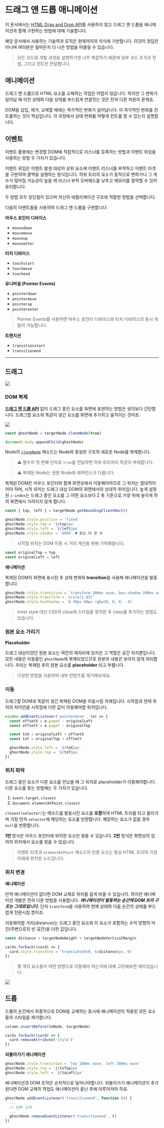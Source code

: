 # 드래그 앤 드롭 애니메이션

이 문서에서는 [HTML Drag and Drop API](https://developer.mozilla.org/en-US/docs/Web/API/HTML_Drag_and_Drop_API)를 사용하지 않고 드래그 앤 드롭을 애니메이션과 함께 구현하는 방법에 대해 기술합니다.

해당 문서에서 사용하는 기술력과 로직은 현재까지의 지식에 기반합니다. 이것이 정답은 아니며 여러분은 얼마든지 더 나은 방법을 떠올릴 수 있습니다.

> 모든 코드와 개발 과정을 설명하기엔 너무 복잡하기 때문에 일부 코드 조각과 컨셉, 그리고 힌트만 전달합니다.

## 애니메이션

드래그 앤 드롭으로 HTML 요소를 교체하는 작업은 어렵지 않습니다. 하지만 그 변화가 일어날 때 이전 상태와 다음 상태를 부드럽게 연결짓는 것은 전혀 다른 차원의 문제죠.

DOM을 삽입, 제거, 교체할 때에는 즉각적인 변화가 일어납니다. 이 즉각적인 변화를 컨트롤하는 것이 핵심입니다. 각 과정에서 상태 변화를 어떻게 컨트롤 할 수 있는지 설명합니다.

## 이벤트

이벤트 활용에는 변경할 DOM에 직접적으로 리스너를 등록하는 방법과 이벤트 위임을 사용하는 방법 두 가지가 있습니다.

이벤트 위임은 이벤트 발생 대상의 상위 요소에 이벤트 리스너를 부착하고 이벤트 타겟을 구분하여 콜백을 실행하는 방식입니다. 하위 트리의 요소가 동적으로 변하거나 그 개수가 많아질 가능성이 높을 때 리스너 부착 오버헤드를 낮추고 메모리를 절약할 수 있어 유리합니다.

두 방법 모두 장단점이 있으며 자신의 애플리케이션 구조에 적합한 방법을 선택합니다.

다음의 이벤트들을 사용하여 드래그 앤 드롭을 구현합니다.

**마우스 포인터 디바이스**

- `mousedown`
- `mousemove`
- `mouseup`
- `mouseenter`

**터치 디바이스**

- `touchstart`
- `touchmove`
- `touchend`

**유니버설 (Pointer Events)**

- `pointerdown`
- `pointermove`
- `pointerup`
- `pointerenter`

> Pointer Events를 사용하면 마우스 포인터 디바이스와 터치 디바이스의 동시 개발이 가능합니다.

**트랜지션**

- `transitionstart`
- `transitionend`

---

## 드래그

![](./assets/drag-with-shadow.gif)

### DOM 복제

[**드래그 앤 드롭 API**](https://developer.mozilla.org/en-US/docs/Web/API/HTML_Drag_and_Drop_API) 없이 드래그 중인 요소를 화면에 표현하는 방법은 생각보다 간단합니다. 드래그할 요소와 똑같이 생긴 요소를 화면에 추가하고 움직이는 것이죠.

![](https://user-images.githubusercontent.com/19797697/87858305-e5a79100-c967-11ea-9eff-8a6066a0719b.png)

```js
const ghostNode = targetNode.cloneNode(true)

document.body.appendChild(ghostNode)
```

Node의 [`cloneNode`](https://developer.mozilla.org/en-US/docs/Web/API/Node/cloneNode) 메소드는 Node와 동일한 구조의 새로운 Node를 복제합니다.

> ⚠️ 함수의 첫 번째 인자로 `true`를 전달하면 하위 트리까지 똑같이 복제합니다.

> ⚠️ 복제된 Node는 원본 Node와 레퍼런스가 다릅니다.

복제된 DOM은 마우스 포인터와 함께 화면상에서 이동해야하므로 그 위치는 절대적이어야 하며, 시작 위치는 드래그 대상 DOM의 화면에서의 상대적 위치입니다. 높게 설정된 `z-index`는 드래그 중인 요소를 그 어떤 요소보다 Z 축 기준으로 가장 위에 놓이게 하여 화면에서 가려지지 않게 합니다.

```js
const { top, left } = targetNode.getBoundingClientRect()

ghostNode.style.position = `fixed`
ghostNode.style.top = `${top}px`
ghostNode.style.left = `${left}px`
ghostNode.style.zIndex = `9999` # 또는 더 큰 수
```

> 시작점 위치는 DOM 이동 시 거리 계산을 위해 기억해둡니다.

```js
const originalTop = top
const originalLeft = left
```

**애니메이션**

복제된 DOM이 화면에 표시된 후 상태 변화와 **transition**을 사용해 애니메이션을 발동합니다.

```js
ghostNode.style.transition = `transform 200ms ease, box-shadow 200ms ease`
ghostNode.style.transform = `scale(1.03)`
ghostNode.style.boxShadow = `0 30px 60px rgba(0, 0, 0, .3)`
```

> inner style 대신 CSS의 class에 스타일을 정의한 후 class를 추가하는 방법도 있습니다.

### 원본 요소 가리기

**Placeholder**

드래그 대상이었던 원본 요소는 여전히 제자리에 있지만 그 역할은 공간 차지뿐입니다. 모든 내용은 이동중인 `ghostNode`에 복제되었으므로 원본의 내용은 보이지 않게 처리합니다. 우리는 복제된 후의 원본 요소를 **placeholder** 라고 부릅니다.

> 다양한 방법을 사용하여 내부 컨텐츠를 제거해보세요.

### 이동

드래그할 DOM과 똑같이 생긴 복제된 DOM을 이동시킬 차례입니다. 시작점과 현재 위치의 차이만큼 시작점에 더한 값이 이동해야할 위치입니다.

```js
window.addEventListener('pointermove', (e) => {
  const offsetX = e.pageX - originalLeft
  const offsetY = e.pageY - originalTop

  const toX = originalLeft + offsetX
  const toY = originalTop + offsetY

  ghostNode.style.left = `${toX}px`
  ghostNode.style.top = `${toY}px`
})
```

### 위치 파악

드래그 중인 요소가 다른 요소를 만났을 때 그 위치로 placeholder가 이동해야합니다. 다른 요소를 찾는 방법에는 두 가지가 있습니다.

1. `event.target.closest`
2. `document.elementAtPoint.closest`

`closest(selector)`는 메소드를 발동시킨 요소를 **포함**하여 HTML 트리를 타고 올라가며 가장 먼저 `selector`에 해당하는 요소를 반환합니다. 해당하는 요소가 없을 경우 `null`을 반환합니다.

**1번** 방식은 마우스 포인터에 위치한 요소만 찾을 수 있습니다. **2번** 방식은 화면상의 임의의 위치에서 요소를 찾을 수 있습니다.

> 이벤트 타겟과 `elementAtPoint` 메소드의 반환 요소는 항상 HTML 트리의 가장 아래에 위치한 노드입니다.

### 위치 변경

**애니메이션**

만약 애니메이션이 없다면 DOM 교체로 위치를 쉽게 바꿀 수 있습니다. 하지만 애니메이션 개발은 전혀 다른 방법을 사용합니다. **_애니메이션이 발동하는 순간에 DOM 트리 구조는 그대로입니다._** 단지 `transform`을 사용하여 현재 상태와 다음 순간의 상태를 부드럽게 전환시킬 뿐이죠.

이동해야할 거리(distance)는 드래그 중인 요소와 이 요소가 포함하는 수직 방향의 마진(주변으로의 빈 공간)을 더한 값입니다.

```js
const distance = targetNodeHeight + targetNodeVerticalMargin

cards.forEach((card) => {
  card.style.transform = `translate3d(0, ${distance}px, 0)`
})
```

> 몇 개의 요소들이 어떤 방향으로 이동해야 하는지에 대해 고민해보면 재미있습니다.

![](./assets/drag-animation.gif)

## 드롭

드롭의 순간에서 최종적으로 DOM을 교체하는 동시에 애니메이션이 적용된 모든 요소들의 스타일을 제거합니다.

```js
column.insertBefore(toNode, targetNode)

cards.forEach((card) => {
  card.removeAttribute('style')
})
```

**되돌아가기 애니메이션**

```js
ghostNode.style.transition = `top 200ms ease, left 200ms ease`
ghostNode.style.top = `${toTop}px`
ghostNode.style.left = `${toLeft}px`
```

애니메이션과 DOM 조작은 순차적으로 일어나야합니다. 되돌아가기 애니메이션이 추가된다면 DOM 교체의 작업도 애니메이션이 끝난 후에 이루어져야 하죠.

```js
ghostNode.addEventListener('transitionend', function t() {
  ...
  // DOM 교체
  ...
  ghostNode.removeEventListener('transitionend', t)
})
```
